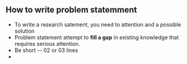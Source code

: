 ## How to write problem statemment
- To write a research satement, you need to attention and a possible solution
- Problem statement attempt to __fill a gap__ in existing knowledge that requires serious attention.
- Be short -- 02 or 03 lines
- 
